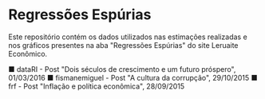 # Regressões Espúrias
Este repositório contém os dados utilizados nas estimações realizadas e nos gráficos presentes na aba "Regressões Espúrias" do site Leruaite Econômico. 

■ dataRI - Post "Dois séculos de crescimento e um futuro próspero", 01/03/2016
■ fismanemiguel - Post "A cultura da corrupção", 29/10/2015
■ frf - Post "Inflação e política econômica", 28/09/2015
